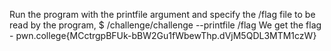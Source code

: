 Run the program with the printfile argument and specify the /flag file to be read by the program,
$ /challenge/challenge --printfile /flag
We get the flag - pwn.college{MCctrgpBFUk-bBW2Gu1fWbewThp.dVjM5QDL3MTM1czW}
